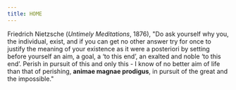 ```yaml
---
title: HOME
---
```



Friedrich Nietzsche (*Untimely Meditations*, 1876), "Do ask yourself why you, the individual, exist, and if you can get no other answer try for once to justify the meaning of your existence as it were a posteriori by setting before yourself an aim, a goal, a ‘to this end’, an exalted and noble ‘to this end’. Perish in pursuit of this and only this - I know of no better aim of life than that of perishing, **animae magnae prodigus**, in pursuit of the great and the impossible." 

